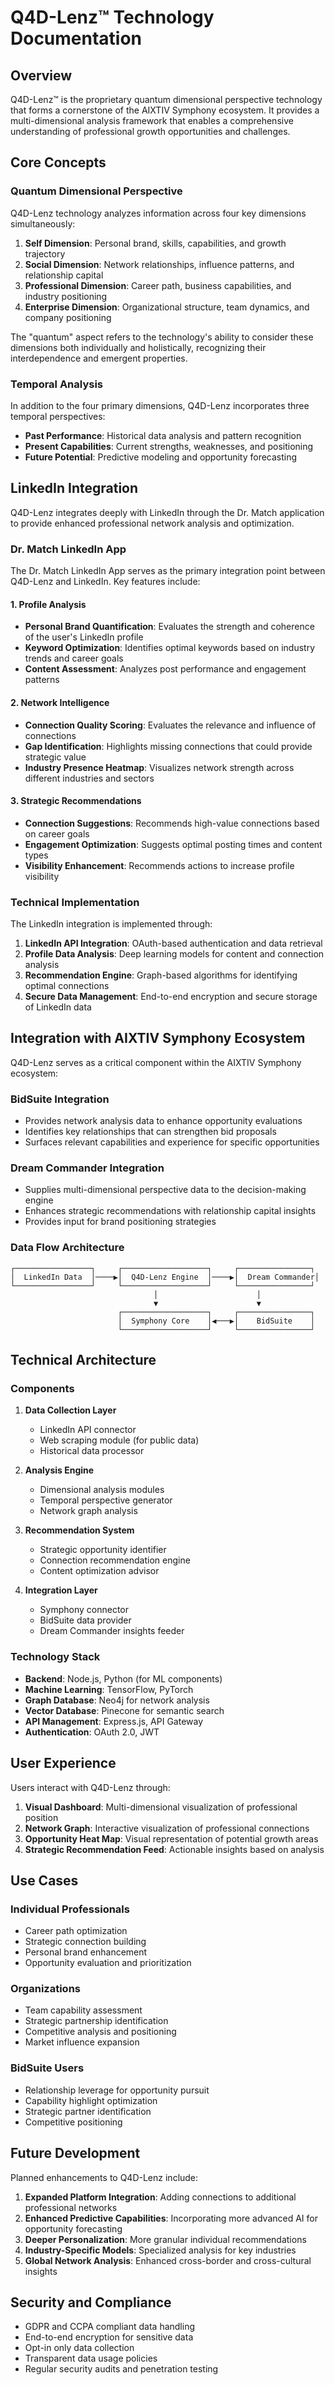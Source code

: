 # Q4D-Lenz™ Technology Documentation

## Overview

Q4D-Lenz™ is the proprietary quantum dimensional perspective technology that forms a cornerstone of the AIXTIV Symphony ecosystem. It provides a multi-dimensional analysis framework that enables a comprehensive understanding of professional growth opportunities and challenges.

## Core Concepts

### Quantum Dimensional Perspective

Q4D-Lenz technology analyzes information across four key dimensions simultaneously:

1. **Self Dimension**: Personal brand, skills, capabilities, and growth trajectory
2. **Social Dimension**: Network relationships, influence patterns, and relationship capital
3. **Professional Dimension**: Career path, business capabilities, and industry positioning
4. **Enterprise Dimension**: Organizational structure, team dynamics, and company positioning

The "quantum" aspect refers to the technology's ability to consider these dimensions both individually and holistically, recognizing their interdependence and emergent properties.

### Temporal Analysis

In addition to the four primary dimensions, Q4D-Lenz incorporates three temporal perspectives:

- **Past Performance**: Historical data analysis and pattern recognition
- **Present Capabilities**: Current strengths, weaknesses, and positioning
- **Future Potential**: Predictive modeling and opportunity forecasting

## LinkedIn Integration

Q4D-Lenz integrates deeply with LinkedIn through the Dr. Match application to provide enhanced professional network analysis and optimization.

### Dr. Match LinkedIn App

The Dr. Match LinkedIn App serves as the primary integration point between Q4D-Lenz and LinkedIn. Key features include:

#### 1. Profile Analysis

- **Personal Brand Quantification**: Evaluates the strength and coherence of the user's LinkedIn profile
- **Keyword Optimization**: Identifies optimal keywords based on industry trends and career goals
- **Content Assessment**: Analyzes post performance and engagement patterns

#### 2. Network Intelligence

- **Connection Quality Scoring**: Evaluates the relevance and influence of connections
- **Gap Identification**: Highlights missing connections that could provide strategic value
- **Industry Presence Heatmap**: Visualizes network strength across different industries and sectors

#### 3. Strategic Recommendations

- **Connection Suggestions**: Recommends high-value connections based on career goals
- **Engagement Optimization**: Suggests optimal posting times and content types
- **Visibility Enhancement**: Recommends actions to increase profile visibility

### Technical Implementation

The LinkedIn integration is implemented through:

1. **LinkedIn API Integration**: OAuth-based authentication and data retrieval
2. **Profile Data Analysis**: Deep learning models for content and connection analysis
3. **Recommendation Engine**: Graph-based algorithms for identifying optimal connections
4. **Secure Data Management**: End-to-end encryption and secure storage of LinkedIn data

## Integration with AIXTIV Symphony Ecosystem

Q4D-Lenz serves as a critical component within the AIXTIV Symphony ecosystem:

### BidSuite Integration

- Provides network analysis data to enhance opportunity evaluations
- Identifies key relationships that can strengthen bid proposals
- Surfaces relevant capabilities and experience for specific opportunities

### Dream Commander Integration

- Supplies multi-dimensional perspective data to the decision-making engine
- Enhances strategic recommendations with relationship capital insights
- Provides input for brand positioning strategies

### Data Flow Architecture

```
┌─────────────────┐     ┌───────────────────┐     ┌────────────────┐
│  LinkedIn Data  │────▶│  Q4D-Lenz Engine  │────▶│  Dream Commander│
└─────────────────┘     └───────────────────┘     └────────────────┘
                                │                      │
                                ▼                      ▼
                        ┌───────────────────┐     ┌────────────────┐
                        │  Symphony Core    │◀───▶│    BidSuite    │
                        └───────────────────┘     └────────────────┘
```

## Technical Architecture

### Components

1. **Data Collection Layer**
   - LinkedIn API connector
   - Web scraping module (for public data)
   - Historical data processor

2. **Analysis Engine**
   - Dimensional analysis modules
   - Temporal perspective generator
   - Network graph analysis

3. **Recommendation System**
   - Strategic opportunity identifier
   - Connection recommendation engine
   - Content optimization advisor

4. **Integration Layer**
   - Symphony connector
   - BidSuite data provider
   - Dream Commander insights feeder

### Technology Stack

- **Backend**: Node.js, Python (for ML components)
- **Machine Learning**: TensorFlow, PyTorch
- **Graph Database**: Neo4j for network analysis
- **Vector Database**: Pinecone for semantic search
- **API Management**: Express.js, API Gateway
- **Authentication**: OAuth 2.0, JWT

## User Experience

Users interact with Q4D-Lenz through:

1. **Visual Dashboard**: Multi-dimensional visualization of professional position
2. **Network Graph**: Interactive visualization of professional connections
3. **Opportunity Heat Map**: Visual representation of potential growth areas
4. **Strategic Recommendation Feed**: Actionable insights based on analysis

## Use Cases

### Individual Professionals

- Career path optimization
- Strategic connection building
- Personal brand enhancement
- Opportunity evaluation and prioritization

### Organizations

- Team capability assessment
- Strategic partnership identification
- Competitive analysis and positioning
- Market influence expansion

### BidSuite Users

- Relationship leverage for opportunity pursuit
- Capability highlight optimization
- Strategic partner identification
- Competitive positioning

## Future Development

Planned enhancements to Q4D-Lenz include:

1. **Expanded Platform Integration**: Adding connections to additional professional networks
2. **Enhanced Predictive Capabilities**: Incorporating more advanced AI for opportunity forecasting
3. **Deeper Personalization**: More granular individual recommendations
4. **Industry-Specific Models**: Specialized analysis for key industries
5. **Global Network Analysis**: Enhanced cross-border and cross-cultural insights

## Security and Compliance

- GDPR and CCPA compliant data handling
- End-to-end encryption for sensitive data
- Opt-in only data collection
- Transparent data usage policies
- Regular security audits and penetration testing